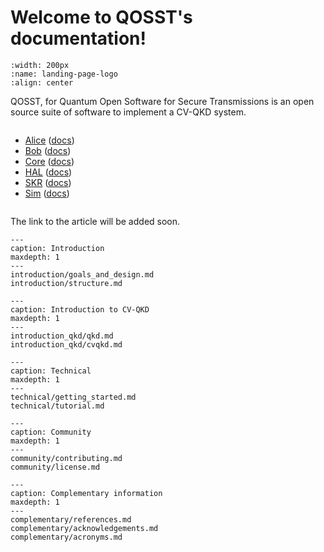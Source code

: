 # Welcome to QOSST's documentation!

```{image} _static/logo.png
:width: 200px
:name: landing-page-logo
:align: center
```

QOSST, for Quantum Open Software for Secure Transmissions is an open source suite of software to implement a CV-QKD system.

```{rubric} Quick access to QOSST softwares
```

* [Alice](https://github.com/qosst/qosst-alice) ([docs](https://qosst-alice.readthedocs.io/))
* [Bob](https://github.com/qosst/qosst-bob) ([docs](https://qosst-bob.readthedocs.io/))
* [Core](https://github.com/qosst/qosst-core) ([docs](https://qosst-core.readthedocs.io/))
* [HAL](https://github.com/qosst/qosst-hal) ([docs](https://qosst-hal.readthedocs.io/))
* [SKR](https://github.com/qosst/qosst-skr) ([docs](https://qosst-skr.readthedocs.io/))
* [Sim](https://github.com/qosst/qosst-sim) ([docs](https://qosst-sim.readthedocs.io/))

```{rubric} Article
```

The link to the article will be added soon.

```{toctree}
---
caption: Introduction
maxdepth: 1
---
introduction/goals_and_design.md
introduction/structure.md
```

```{toctree}
---
caption: Introduction to CV-QKD
maxdepth: 1
---
introduction_qkd/qkd.md
introduction_qkd/cvqkd.md
```

```{toctree}
---
caption: Technical
maxdepth: 1
---
technical/getting_started.md
technical/tutorial.md
```

```{toctree}
---
caption: Community
maxdepth: 1
---
community/contributing.md
community/license.md
```

```{toctree}
---
caption: Complementary information
maxdepth: 1
---
complementary/references.md
complementary/acknowledgements.md
complementary/acronyms.md
```

